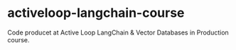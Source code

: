 # activeloop-langchain-course
Code producet at Active Loop LangChain &amp; Vector Databases in Production course.
